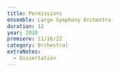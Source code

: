 ```yaml
---
title: Permissions
ensemble: Large Symphony Orchestra
duration: 12
year: 2020
premiere: 11/16/22
category: Orchestral
extraNotes:
  - Dissertation
---
```

